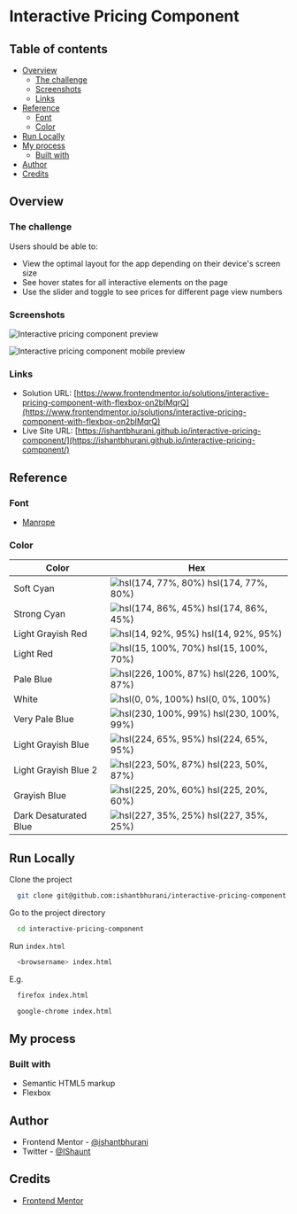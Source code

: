 # Interactive Pricing Component

## Table of contents

- [Overview](#overview)
  - [The challenge](#the-challenge)
  - [Screenshots](#screenshots)
  - [Links](#links)
- [Reference](#reference)
  - [Font](#font)
  - [Color](#color)
- [Run Locally](#run-locally)
- [My process](#my-process)
  - [Built with](#built-with)
- [Author](#author)
- [Credits](#credits)

## Overview

### The challenge

Users should be able to:

- View the optimal layout for the app depending on their device's screen size
- See hover states for all interactive elements on the page
- Use the slider and toggle to see prices for different page view numbers

### Screenshots

![Interactive pricing component preview](https://user-images.githubusercontent.com/67356291/134205788-1d325c0f-8855-49fb-9d70-72e67503329f.png)

![Interactive pricing component mobile preview](https://user-images.githubusercontent.com/67356291/134205791-a9b89ecd-8138-4735-8d53-fa71c6344fde.png)

### Links

- Solution URL: [https://www.frontendmentor.io/solutions/interactive-pricing-component-with-flexbox-on2bIMqrQ](https://www.frontendmentor.io/solutions/interactive-pricing-component-with-flexbox-on2bIMqrQ)
- Live Site URL: [https://ishantbhurani.github.io/interactive-pricing-component/](https://ishantbhurani.github.io/interactive-pricing-component/)

## Reference

### Font

- [Manrope](https://fonts.google.com/specimen/Manrope)

### Color

| Color                 | Hex                                                                                      |
| --------------------- | ---------------------------------------------------------------------------------------- |
| Soft Cyan             | ![hsl(174, 77%, 80%)](https://via.placeholder.com/10/a5f3eb?text=+) hsl(174, 77%, 80%)   |
| Strong Cyan           | ![hsl(174, 86%, 45%)](https://via.placeholder.com/10/10d5c2?text=+) hsl(174, 86%, 45%)   |
| Light Grayish Red     | ![hsl(14, 92%, 95%)](https://via.placeholder.com/10/feece7?text=+) hsl(14, 92%, 95%)     |
| Light Red             | ![hsl(15, 100%, 70%)](https://via.placeholder.com/10/ff8c66?text=+) hsl(15, 100%, 70%)   |
| Pale Blue             | ![hsl(226, 100%, 87%)](https://via.placeholder.com/10/bdccff?text=+) hsl(226, 100%, 87%) |
| White                 | ![hsl(0, 0%, 100%)](https://via.placeholder.com/10/ffffff?text=+) hsl(0, 0%, 100%)       |
| Very Pale Blue        | ![hsl(230, 100%, 99%)](https://via.placeholder.com/10/fafbff?text=+) hsl(230, 100%, 99%) |
| Light Grayish Blue    | ![hsl(224, 65%, 95%)](https://via.placeholder.com/10/eaeefb?text=+) hsl(224, 65%, 95%)   |
| Light Grayish Blue 2  | ![hsl(223, 50%, 87%)](https://via.placeholder.com/10/cdd7ee?text=+) hsl(223, 50%, 87%)   |
| Grayish Blue          | ![hsl(225, 20%, 60%)](https://via.placeholder.com/10/858fad?text=+) hsl(225, 20%, 60%)   |
| Dark Desaturated Blue | ![hsl(227, 35%, 25%)](https://via.placeholder.com/10/293356?text=+) hsl(227, 35%, 25%)   |

## Run Locally

Clone the project

```bash
  git clone git@github.com:ishantbhurani/interactive-pricing-component.git
```

Go to the project directory

```bash
  cd interactive-pricing-component
```

Run `index.html`

```bash
  <browsername> index.html
```

E.g.

```bash
  firefox index.html
```

```bash
  google-chrome index.html
```

## My process

### Built with

- Semantic HTML5 markup
- Flexbox

## Author

- Frontend Mentor - [@ishantbhurani](https://www.frontendmentor.io/profile/ishantbhurani)
- Twitter - [@IShaunt](https://twitter.com/IShaunt)

## Credits

- [Frontend Mentor](https://www.frontendmentor.io/challenges/interactive-pricing-component-t0m8PIyY8)
